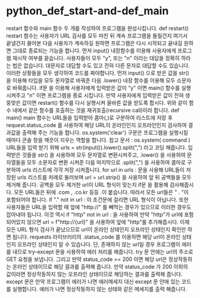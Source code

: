 # python_def_start-and-def_main

restart 함수와 main 함수 두 개를 작성하여 프로그램을 완성시킵니다.
def restart()
restart 함수는 사용자가 URL 검사를 모두 마친 뒤 계속 프로그램을 돌릴건지 여기서 끝낼건지 물어본 다음 사용자가 계속하길 원하면 프로그램은 다시 시작되고 끝내길 원하면 그대로 종료되는 기능을 합니다.
먼저 input() 내장함수를 이용해 사용자에게 프로그램 재시작 여부를 묻습니다.
사용자들이 모두 "y", 또는 "n" 이라는 대답을 정확히 하라는 법은 없습니다. 대문자로 대답할 수도 있고 전혀 다른 문자로 대답할 수도 있습니다. 이러한 상황들을 모두 생각하여 코드를 짜야합니다.
먼저 input() 으로 받은 값을 str() 을 이용해 타입을 모두 문자열로 바꿔준 다음 .lower() 내장 함수를 이용해 모두 소문자로 바꿔줍니다.
if문 을 이용해 사용자에게 입력받은 값이 "y" 이면 main() 함수를 실행시켜주고 "n" 이면 프로그램을 종료 시킵니다.
만약 사용자에게 입력받은 값이 전혀 생뚱맞은 값이면 restart() 함수를 다시 실행시켜 올바른 값을 받도록 합시다.
위와 같이 함수 내에서 같은 함수를 호출하는 것을 재귀호출(recursive call)이라 합니다.
def main()
main 함수는 URL들을 입력받아 콤마(,)로 구분하여 리스트에 저장 후 request.status_code 를 사용하여 해당 URL이 온라인인지 오프라인인지 검사하여 결과값을 출력해 주는 기능을 합니다.
os.system('clear') 구문은 프로그램을 실행시킬 때마다 콘솔 창을 깨끗이 지우는 역할을 합니다.
참고 문서 : os.system( command )
URL들을 입력 받기 위해 urls = str(input()).lower().split(",") 라고 코딩 해줍니다.
입력받은 것들을 str() 을 사용하여 모두 문자열로 변환시켜주고, .lower() 을 사용하여 문자열들을 모두 소문자로 변환 시켜준 다음 마지막으로 .split(",") 을 사용하여 콤마로 구분하여 urls 리스트에 각각 저장 시켜줍니다.
for url in urls : 문을 사용해 URL들이 저장된 urls 리스트를 차례로 둘러보며 url = url.strip() 을 사용하여 앞 뒤 공백들을 모두 제거해 줍니다.
공백을 모두 제거한 url이 URL 형식이 맞는지 if문 을 활용해 검사해줍시다.
모든 URL들은 뒤에 .com , .co.kr 등등 .이 붙습니다.
따라서 모든 url들은 " . "이 포함되어야 합니다.
if "." not in url : 이 조건문에 걸리면 URL 형식이 아닙니다.
또한 사용자들은 URL을 입력할 때 앞에 "http://" 를 빼먹는 경우가 있으므로 이러한 경우도 잡아내야 됩니다.
이것 역시 if "http" not in url : 을 사용하여 만약 "http"가 url에 포함되어있지 않으면 url = f"http://{url}" 을 사용하여 앞에 "http"를 추가해줍시다.
이제 모든 URL 형식 검사가 끝났으므로 url이 온라인 상태인지 오프라인 상태인지 확인만 하면 됩니다.
requests 라이브러리의 .status_code 를 이용하면 해당 url이 온라인 상태인지 오프라인 상태인지 알 수 있습니다.
단, 존재하지 않는 url일 경우 프로그램이 에러를 내므로 try-except 문을 사용하여 에러 처리를 해줍니다.
try 문 안에는 url의 주소로 GET 요청을 보냅니다.
그리고 만약 status_code == 200 이면 해당 url은 정상작동하는 온라인 상태이므로 해당 결과를 출력해 줍니다.
만약 status_code 가 200 이외의 값이라면 정상작동하지 않는 오프라인 상태이므로 해당하는 결과를 출력해 줍니다.
except 문은 만약 프로그램이 에러가 나면 에러메세지 대신 except 문 안에 있는 코드를 실행합니다.
에러가 나면 정상작동하지 않는 상태와 같은 메세지를 출력 해줍니다.
